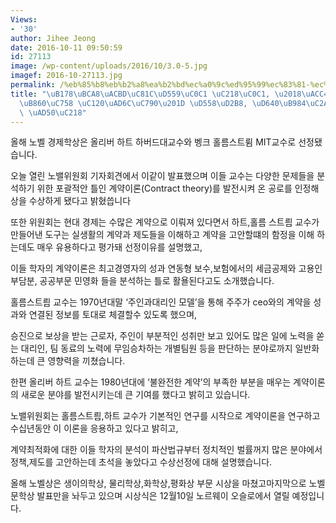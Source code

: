 ```yaml
---
Views:
- '30'
author: Jihee Jeong
date: 2016-10-11 09:50:59
id: 27113
image: /wp-content/uploads/2016/10/3.0-5.jpg
imagef: 2016-10-27113.jpg
permalink: /%eb%85%b8%eb%b2%a8%ea%b2%bd%ec%a0%9c%ed%95%99%ec%83%81-%ec%88%98%ec%83%81-%ea%b3%84%ec%95%bd%ec%9d%b4%eb%a1%a0%ec%9d%98-%ec%84%a0%ea%b5%ac%ec%9e%90-%ed%95%98%ed%8a%b8-%ed%99%80/
title: "\uB178\uBCA8\uACBD\uC81C\uD559\uC0C1 \uC218\uC0C1, \u2018\uACC4\uC57D\uC774\
  \uB860\uC758 \uC120\uAD6C\uC790\u201D \uD558\uD2B8, \uD640\uB984\uC2A4\uD2B8\uB8C0\
  \ \uAD50\uC218"
---
```


올해 노벨 경제학상은 올리버 하트 하버드대교수와 벵크 홀름스트륌 MIT교수로 선정됐습니다.

오늘 열린 노밸위원회 기자회견에서 이같이 발표했으며 이들 교수는 다양한 문제들을 분석하기 위한 포괄적안 틀인 계약이론(Contract theory)를 발전시켜 온 공로를 인정해 상을 수상하게 됐다고 밝혔씁니다

또한 위원회는 현대 경제는 수많은 계약으로 이뤄져 있다면서 하트,홀름 스트릠 교수가 만들어낸 도구는 실생활의 계약과 제도들을 이해하고 계약을 고안할떄의 함정을 이해 하는데도 매우 유용하다고 평가돼 선정이유를 설명했고,
  
이들 학자의 계약이론은 최고경영자의 성과 연동형 보수,보험에서의 세금공제와 고용인 부담분, 공공부문 민영화 들을 분석하는 틀로 활욜된다고도 소개했습니다.

홀름스트릠 교수는 1970년대말 ‘주인과대리인 모델’을 통해 주주가 ceo와의 계약을 성과와 연결된 정보를 토대로 체결할수 있도록 했으며,
  
승진으로 보상을 받는 근로자, 주인이 부분적인 성취만 보고 있어도 많은 일에 노력을 쏟는 대리인, 팀 동료의 노력에 무임승차하는 개별팀원 등을 판단하는 분야로까지 일반화 하는데 큰 영향력을 끼쳤습니다.

한편 올리버 하트 교수는 1980년대에 ‘불완전한 계약’의 부족한 부분을 매우는 계약이론의 새로운 분야를 발전시키는데 큰 기여를 했다고 밝히고 있습니다.

노밸위원회는 홀름스트릠,하트 교수가 기본적인 연구를 시작으로 계약이론을 연구하고 수십년동안 이 이론을 응용하고 있다고 밝히고,
  
계약최적화에 대한 이들 학자의 분석이 파산법규부터 정치적인 벌률꺼지 많은 분야에서 정책,제도를 고안하는데 초석을 놓았다고 수상선정에 대해 설명했습니다.

올해 노벨상은 생이의학상, 물리학상,화학상,평화상 부문 시상을 마쳤고마지막으로 노벨 문학상 발표만을 놔두고 있으며 시상식은 12월10일 노르웨이 오슬로에서 열릴 예정입니다.